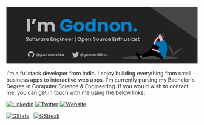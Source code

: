![Profile Banner](./github-banner.jpg)

I'm a fullstack developer from India. I enjoy building everything from small business apps to interactive web apps. I'm currently pursing my Bachelor's Degree in Computer Science & Engineering. If you would wish to contact me, you can get in touch with me using the below links:

[![LinkedIn](https://img.shields.io/badge/LinkedIn-GodnonDsilva-informational?style=for-the-badge&logo=linkedin&logoColor=eeeeee)](https://www.linkedin.com/in/godnon-dsilva)
[![Twitter](https://img.shields.io/badge/Twitter-GodnonDsilva-informational?style=for-the-badge&logo=twitter&logoColor=eeeeee)](https://twitter.com/godnondsilva)
[![Website](https://img.shields.io/badge/Website-godnondsilva.vercel.app-informational?style=for-the-badge&logo=slashdot&logoColor=eeeeee)](https://godnondsilva.vercel.app)

[![GStats](https://github-readme-stats.vercel.app/api?username=godnondsilva&count_private=true&show_icons=true&theme=github_dark&bg_color=222222)](https://godnondsilva.vercel.app) <span>&nbsp;</span> [![GStreak](https://github-readme-streak-stats.herokuapp.com/?user=godnondsilva&theme=github-dark-blue&background=222222)](https://godnondsilva.vercel.app) 






<!-- <p align="center"> <img src="https://github-readme-stats.vercel.app/api/top-langs/?username=godnondsilva&layout=compact&theme=github_dark&bg_color=222222" alt="Godnon's stats" /></p> </p> -->


<!--
**godnondsilva/godnondsilva** is a ✨ _special_ ✨ repository because its `README.md` (this file) appears on your GitHub profile.

Here are some ideas to get you started:

- 🔭 I’m currently working on ...
- 🌱 I’m currently learning ...
- 👯 I’m looking to collaborate on ...
- 🤔 I’m looking for help with ...
- 💬 Ask me about ...
- 📫 How to reach me: ...
- 😄 Pronouns: ...
- ⚡ Fun fact: ...
-->
